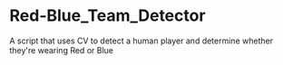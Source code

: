 # Red-Blue_Team_Detector
A script that uses CV to detect a human player and determine whether they're wearing Red or Blue
